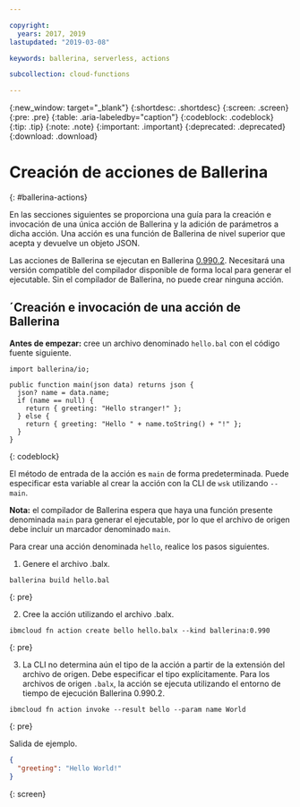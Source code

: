 ```yaml
---

copyright:
  years: 2017, 2019
lastupdated: "2019-03-08"

keywords: ballerina, serverless, actions

subcollection: cloud-functions

---
```


{:new_window: target="_blank"}
{:shortdesc: .shortdesc}
{:screen: .screen}
{:pre: .pre}
{:table: .aria-labeledby="caption"}
{:codeblock: .codeblock}
{:tip: .tip}
{:note: .note}
{:important: .important}
{:deprecated: .deprecated}
{:download: .download}

# Creación de acciones de Ballerina
{: #ballerina-actions}

En las secciones siguientes se proporciona una guía para la creación e invocación de una única acción de Ballerina y la adición de parámetros a dicha acción. Una acción es una función de Ballerina de nivel superior que acepta y devuelve un objeto JSON. 

Las acciones de Ballerina se ejecutan en Ballerina [0.990.2](https://ballerina.io/downloads). Necesitará una versión compatible del compilador disponible de forma local para generar el ejecutable. Sin el compilador de Ballerina, no puede crear ninguna acción.

## ´Creación e invocación de una acción de Ballerina

**Antes de empezar:** cree un archivo denominado `hello.bal` con el código fuente siguiente.

```ballerina
import ballerina/io;

public function main(json data) returns json {
  json? name = data.name;
  if (name == null) {
    return { greeting: "Hello stranger!" };
  } else {
    return { greeting: "Hello " + name.toString() + "!" };
  }
}
```
{: codeblock}

El método de entrada de la acción es `main` de forma predeterminada. Puede especificar esta variable al crear la acción con la CLI de `wsk` utilizando `--main`. 

**Nota:** el compilador de Ballerina espera que haya una función presente denominada `main` para generar el ejecutable, por lo que el archivo de origen debe incluir un marcador denominado `main`.

Para crear una acción denominada `hello`, realice los pasos siguientes.

1. Genere el archivo .balx.
  ```
  ballerina build hello.bal
  ```
{: pre}

2. Cree la acción utilizando el archivo .balx.
  ```
  ibmcloud fn action create bello hello.balx --kind ballerina:0.990
  ```
{: pre}

3. La CLI no determina aún el tipo de la acción a partir de la extensión del archivo de origen. Debe especificar el tipo explícitamente. Para los archivos de origen `.balx`, la acción se ejecuta utilizando el entorno de tiempo de ejecución Ballerina 0.990.2.
  ```
  ibmcloud fn action invoke --result bello --param name World
  ```
{: pre}

Salida de ejemplo.
```json
{
  "greeting": "Hello World!"
}
```
{: screen}
